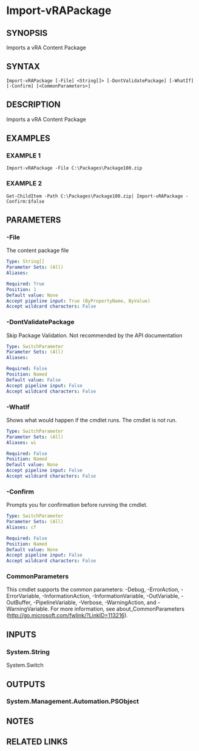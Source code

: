 # Import-vRAPackage

## SYNOPSIS
Imports a vRA Content Package

## SYNTAX

```
Import-vRAPackage [-File] <String[]> [-DontValidatePackage] [-WhatIf] [-Confirm] [<CommonParameters>]
```

## DESCRIPTION
Imports a vRA Content Package

## EXAMPLES

### EXAMPLE 1
```
Import-vRAPackage -File C:\Packages\Package100.zip
```

### EXAMPLE 2
```
Get-ChildItem -Path C:\Packages\Package100.zip| Import-vRAPackage -Confirm:$false
```

## PARAMETERS

### -File
The content package file

```yaml
Type: String[]
Parameter Sets: (All)
Aliases:

Required: True
Position: 1
Default value: None
Accept pipeline input: True (ByPropertyName, ByValue)
Accept wildcard characters: False
```

### -DontValidatePackage
Skip Package Validation.
Not recommended by the API documentation

```yaml
Type: SwitchParameter
Parameter Sets: (All)
Aliases:

Required: False
Position: Named
Default value: False
Accept pipeline input: False
Accept wildcard characters: False
```

### -WhatIf
Shows what would happen if the cmdlet runs.
The cmdlet is not run.

```yaml
Type: SwitchParameter
Parameter Sets: (All)
Aliases: wi

Required: False
Position: Named
Default value: None
Accept pipeline input: False
Accept wildcard characters: False
```

### -Confirm
Prompts you for confirmation before running the cmdlet.

```yaml
Type: SwitchParameter
Parameter Sets: (All)
Aliases: cf

Required: False
Position: Named
Default value: None
Accept pipeline input: False
Accept wildcard characters: False
```

### CommonParameters
This cmdlet supports the common parameters: -Debug, -ErrorAction, -ErrorVariable, -InformationAction, -InformationVariable, -OutVariable, -OutBuffer, -PipelineVariable, -Verbose, -WarningAction, and -WarningVariable.
For more information, see about_CommonParameters (http://go.microsoft.com/fwlink/?LinkID=113216).

## INPUTS

### System.String
System.Switch

## OUTPUTS

### System.Management.Automation.PSObject

## NOTES

## RELATED LINKS

